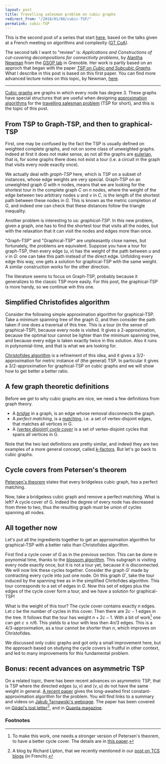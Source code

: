 ```yaml
---
layout: post
title: Travelling salesman problem on cubic graphs 
redirect_from: "/2018/01/08/cubic-TSP/"
permalink: cubic-TSP
---
```


This is the second post of a series that start
[here](https://semidoc.github.io/information-communication), based on the talks 
given at a French meeting on algorithms and complexity 
([GT CoA](https://www.irif.fr/~nschaban/GT-COA/)). 

The second talk I want to "review" is: _Applications and Constructions of cut-covering 
decompositions for connectivity problems_, by 
[Alantha Newman](http://www.g-scop.grenoble-inp.fr/membres/newman-alantha--570520.kjsp) from the 
[GSOP lab](http://www.g-scop.grenoble-inp.fr/welcome/welcome--452610.kjsp) in 
Grenoble. Her work is partly based on an approch that began with the paper
 _[TSP on Cubic and Subcubic Graphs](http://dare.ubvu.vu.nl/bitstream/handle/1871/34734/274155.pdf?sequence=1)_.
What I describe in this post is based on this first paper. You can find more 
advanced lecture notes on this topic, by Newman, 
[here](http://pagesperso.g-scop.grenoble-inp.fr/~newmana/Algorithms2017/ORCO-ConvexCombinationsTSP.pdf).

---

[Cubic graphs](https://en.wikipedia.org/wiki/Cubic_graph) are graphs in which 
every node has degree 3. These graphs have special structures that are useful 
when designing 
[approximation algorithms](https://en.wikipedia.org/wiki/Approximation_algorithm)
for the 
[travelling salesman problem](https://en.wikipedia.org/wiki/Travelling_salesman_problem)
(TSP for short), 
and this is the topic of this post.  

## From TSP to Graph-TSP, and then to graphical-TSP
First, one may be confused by the fact the TSP is usually defined on weighted
complete graphs, and not on some class of unweighted graphs. Indeed at first it 
does not make sense, as not all the graphs are 
[eulerian](https://en.wikipedia.org/wiki/Eulerian_path), that is, for some graphs 
there does not exist a tour (i.e. a circuit in the graph that visits every 
node exactly once). 

We actually deal with _graph-TSP_ here, which is TSP on a subset of instances, whose 
edge weights are very special. Graph-TSP on an unweighted graph $G$ with $n$ nodes, 
means that we are looking for 
the shortest tour in the complete graph $C$ on $n$ nodes, where 
the weight of the edge between two arbitrary nodes $u$ and $v$ in $C$, is the length 
of the shortest path  between these nodes in $G$.
This is known as the metric completion of $G$, and 
indeed one can check that these distances follow the triangle inequality.

Another problem is interesting to us: _graphical-TSP_. In this new problem, given 
a graph, one has to find the shortest tour that visits all the nodes, 
but with the relaxation that it can visit the nodes and edges more than 
once. 

"Graph-TSP" and "Graphical-TSP" are unpleasantly close names, but 
fortunately, the problems are equivalent. Suppose you have a tour for 
graph-TSP, then every edge $(u,v)$ has the weight of the path between $u$ and 
$v$ in $G$: one can take this path instead of the direct edge. 
Unfolding every edge this way, one gets a solution for graphical-TSP with the
same weight. A similar construction works for the other 
direction. 

The literature seems to focus on Graph-TSP, probably because it generalizes to 
the classic TSP more easily. For this post, the graphical-TSP is more handy, 
so we continue wih this one. 

## Simplified Christofides algorithm

Consider the following simple approximation algorithm for graphical-TSP. 
Take a minimum 
spanning tree of the graph $G$, and then consider the path taken if one does a 
traversal of this tree. This is a tour (in the sense of graphical-TSP), 
because every node is visited. It gives 
a 2-approximation, because the optimal tour cannot be lighter than the minimum 
spanning tree, and because every edge is taken exactly twice in this solution.
Also it runs in polynomial-time, and that is what we are looking for.

[Christofides algorithm](https://en.wikipedia.org/wiki/Christofides_algorithm) 
is a refinement of this idea, and it gives a 3/2-approximation for metric 
instance of (the general) TSP. In particular it gives a 3/2-approximation 
for graphical-TSP on cubic graphs and we will show how to get better a better 
ratio.

## A few graph theoretic definitions
Before we get to why cubic graphs are nice, we need a few definitions from graph theory. 

* A _[bridge](https://en.wikipedia.org/wiki/Bridge_(graph_theory)#Bridgeless_graphs)_ 
in a graph, is an edge whose removal disconnects the graph.  
* A _perfect matching_, is a [matching](https://en.wikipedia.org/wiki/Matching_(graph_theory)), 
i.e. a set of vertex-disjoint edges, that matches all vertices in G. 
* A _[(vertex disjoint) cycle cover](https://en.wikipedia.org/wiki/Vertex_cycle_cover)_
is a set of vertex-disjoint cycles that spans all vertices in G.

Note that the two last definitions are pretty similar, and indeed they are two 
examples of a more general concept, called 
[$k$-factors](https://en.wikipedia.org/wiki/Graph_factorization). But let's go 
back to cubic graphs. 
 
## Cycle covers from Petersen's theorem
[Petersen's theorem](https://en.wikipedia.org/wiki/Petersen%27s_theorem) states 
that every bridgeless cubic graph, has a perfect matching. 

Now, take a bridgeless cubic graph and remove a perfect matching. What is 
left? A cycle cover of G. 
Indeed the degree of every node has decreased from three to two, thus the 
resulting graph must be union of cycles spanning all nodes.

## All together now
Let's put all the ingredients together to get an approximation algorithm for 
graphical-TSP with a better ratio than Christofides algorithm.

First find a cycle cover of $G$ as in the previous section. This can be
done in poynomial time, thanks to the
[blossom algorithm](https://en.wikipedia.org/wiki/Blossom_algorithm).
This subgraph is visiting 
every node exactly once, but it is not a tour yet, because it is disconnected. 
We will now 
link these cycles together. Consider 
the graph $G'$ made by contracting every cycle into just one node. On this graph 
$G'$, take the tour
induced by the spanning tree as in the simplified Chritofides algorithm. 
This tour corresponds to a set of edges in $G$. 
Now this set of edges plus the edges of the cycle cover form a tour, and we have 
a solution for graphical-TSP! 

What is the weight of this tour? The cycle cover contains exactly $n$ edges. 
Let $c$ be the number of cycles in this cover. Then there are $2c-1$ edges in 
the tree. It follows that the tour has weight $n+2c-1$. With a bit of work[^1] one can 
get $c\leq n/6$. This yields to a tour with 
less then $4n/3$ edges. This is a 4/3-approximation, as a tour cannot be shorter 
than $n$, which improves on Christofides.
  
We discussed only cubic graphs and got only a small improvement here, 
but the approach based on studying the cycle 
covers is fruitful in other context, and led to many improvements for 
this fundamental problem.

## Bonus: recent advances on asymmetric TSP

On a related topic, there has been recent advances on asymmetric TSP, that is 
TSP where the directed edges $(u,v)$ and $(v,u)$ do not have the same weight
in general. 
[A recent paper](https://arxiv.org/pdf/1708.04215) gives the  long-awaited
first constant-approximation algorithm for the problem. You will find 
links to a summary and videos on [Jakub Tarnawski's webpage](http://jakub.tarnawski.org/). 
The paper has been covered on [Gödel's lost letter](https://rjlipton.wordpress.com/2017/09/11/a-tsp-breakthrough/)[^2], 
and in [Quanta magazine](https://www.quantamagazine.org/one-way-salesman-finds-fast-path-home-20171005/).

### Footnotes
[^1]: To make this work, one needs a stronger version of Petersen's theorem, to have a better cycle cover. The details are in [this paper](http://dare.ubvu.vu.nl/bitstream/handle/1871/34734/274155.pdf?sequence=1). 
[^2]: A blog by Richard Lipton, that we recently mentioned in our [post on TCS blogs](https://semidoc.github.io/blogs) (in French).


